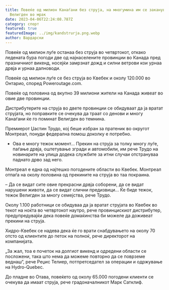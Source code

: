 ```yaml
---
title: Повеќе од милион Канаѓани без струја, на многумина им се заканува
  Велигден во мрак
date: 2023-04-06T22:24:08.787Z
category: спорт
featured: true
featuredImage: ../img/kandstrurja.png.webp
author: Вардарски
---
```


Повеќе од милион луѓе останаа без струја во четвртокот, откако ледената бура погоди две од најнаселените провинции во Канада пред празничниот викенд, носејќи замрзнат дожд и силни ветрови кои урнаа дрвја и урнаа далноводи.

Повеќе од милион луѓе се без струја во Квебек и околу 120.000 во Онтарио, според Poweroutage.com.

Повеќе од половина од вкупно 39 милиони жители на Канада живеат во овие две провинции.

Дистрибутерите на струја во двете провинции се обидуваат да ја вратат струјата, но поправките се очекува да траат со денови и многу Канаѓани ќе го поминат Велигден во темнина.

Премиерот Џастин Трудо, кој беше избран за пратеник во округот Монтреал, понуди федерална помош доколку е потребно.

- Ова е многу тежок момент... Прекин на струја за толку многу луѓе, паѓање дрвја, оштетување згради и автомобили, им рече Трудо на новинарите на улица додека службите за итни случаи отстрануваа паднато дрво зад него.

Монтреал е една од најтешко погодените области во Квебек. Монтреал отпаѓа на околу половина од прекините на струја во таа покраина.

– Да се ​​видат сите овие прекрасни дрвја соборени, да се видат нарушени животи, да се видат слични предизвици... Ќе биде тежок, тежок Велигден за многу семејства, рече Трудо.

Околу 1.100 работници се обидуваа да ја вратат струјата во Квебек во текот на ноќта во четвртокот наутро, рече провинцискиот дистрибутер, предупредувајќи дека повеќе домаќинства би можеле да доживеат прекини на струја.

Хидро-Квебек се надева дека ќе го врати снабдувањето на околу 70 отсто од клиентите до петок на полноќ, рече директорот на компанијата.

„За жал, тоа е почеток на долгиот викенд и одредени области се посложени, така што нема да можеме повторно да се поврземе веднаш“, рече Реџис Телиер, потпретседател за операции и одржување на Hydro-Quebec.

До пладне во Отава, повеќето од околу 65.000 погодени клиенти се очекува да имаат струја, рече градоначалникот Марк Сатклиф.
